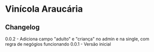 # Vinícola Araucária

## Changelog

0.0.2 - Adiciona campo "adulto" e "criança" no admin e na single, com regra de negógios funcionando
0.0.1 - Versão inicial